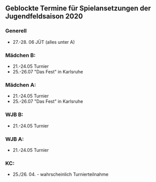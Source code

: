 ## Geblockte Termine für Spielansetzungen der Jugendfeldsaison 2020

### Generell
* 27.-28. 06 JÜT (alles unter A)

### Mädchen B:
* 21.-24.05 Turnier
* 25.-26.07 "Das Fest" in Karlsruhe

### Mädchen A:
* 21.-24.05 Turnier
* 25.-26.07 "Das Fest" in Karlsruhe

### WJB B:
* 21.-24.05 Turnier

### WJB A:
* 21.-24.05 Turnier

### KC: 
* 25./26. 04. - wahrscheinlich Turnierteilnahme
